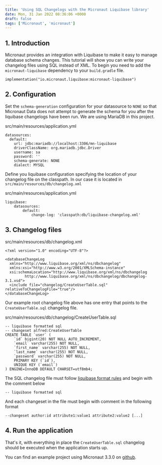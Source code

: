 ```yaml
---
title: 'Using SQL Changelogs with the Micronaut Liquibase library'
date: Mon, 31 Jan 2022 08:36:06 +0000
draft: false
tags: ['Micronaut', 'micronaut']
---
```


1\. Introduction
----------------

Micronaut provides an integration with Liquibase to make it easy to manage database schema changes. This tutorial will show you can write your changelog files using SQL instead of XML. To begin you need to add the `micronaut-liquibase` dependency to your `build.gradle` file.

```
implementation("io.micronaut.liquibase:micronaut-liquibase")
```

2\. Configuration
-----------------

Set the `schema-generation` configuration for your datasource to `NONE` so that Micronaut Data does not attempt to generate the schema for you after the liquibase changelogs have been run. We are using MariaDB in this project.

src/main/resources/application.yml

```
datasources:
  default:
    url: jdbc:mariadb://localhost:3306/mn-liquibase
    driverClassName: org.mariadb.jdbc.Driver
    username: sa
    password: ''
    schema-generate: NONE
    dialect: MYSQL
```

Define you liquibase configuration specifying the location of your changelog file on the classpath. In our case it is located in `src/main/resources/db/changelog.xml`

src/main/resources/application.yml

```
liquibase:
    datasources: 
        default: 
            change-log: 'classpath:db/liquibase-changelog.xml'
```

3\. Changelog files
-------------------

src/main/resources/db/changelog.xml

```
<?xml version="1.0" encoding="UTF-8"?>

<databaseChangeLog
  xmlns="http://www.liquibase.org/xml/ns/dbchangelog"
  xmlns:xsi="http://www.w3.org/2001/XMLSchema-instance"
  xsi:schemaLocation="http://www.liquibase.org/xml/ns/dbchangelog
         http://www.liquibase.org/xml/ns/dbchangelog/dbchangelog-3.1.xsd">
  <include file="changelog/CreateUserTable.sql" relativeToChangelogFile="true"/>
</databaseChangeLog>
```

Our example root changelog file above has one entry that points to the `CreateUserTable.sql` changelog file.

src/main/resources/db/changelog/CreateUserTable.sql

```
-- liquibase formatted sql
-- changeset alfred:CreateUserTable
CREATE TABLE `user` (
    `id` bigint(20) NOT NULL AUTO_INCREMENT,
    `email` varchar(255) NOT NULL,
    `first_name` varchar(255) NOT NULL,
    `last_name` varchar(255) NOT NULL,
    `password` varchar(255) NOT NULL,
    PRIMARY KEY (`id`),
    UNIQUE KEY (`email`)
) ENGINE=InnoDB DEFAULT CHARSET=utf8mb4;
```

The SQL changelog file must follow [liquibase format rules](https://docs.liquibase.com/concepts/basic/sql-format.html?Highlight=sql) and begin with the comment below

```
-- liquibase formatted sql
```

And each changeset in the file must begin with comment in the following format

```
--changeset author:id attribute1:value1 attribute2:value2 [...]
```

4\. Run the application
-----------------------

That's it, with everything in place the `CreateUserTable.sql` changelog should be executed when the application starts up.

You can find an example project using Micronaut 3.3.0 on [github](https://github.com/amuponda/blog-posts/tree/master/micronaut-liquibase "github").